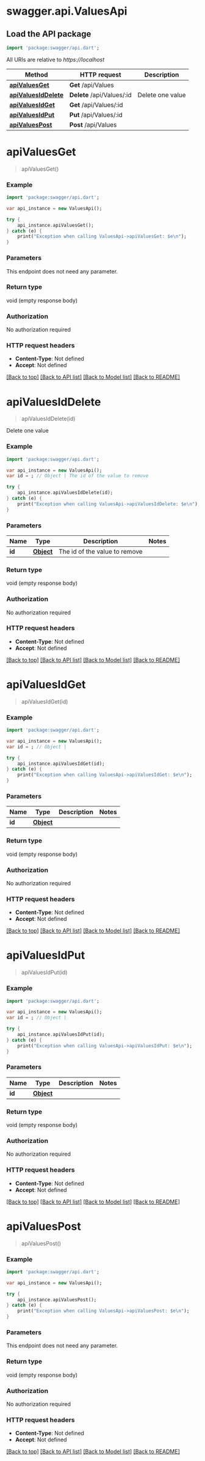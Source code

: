 # swagger.api.ValuesApi

## Load the API package
```dart
import 'package:swagger/api.dart';
```

All URIs are relative to *https://localhost*

Method | HTTP request | Description
------------- | ------------- | -------------
[**apiValuesGet**](ValuesApi.md#apiValuesGet) | **Get** /api/Values | 
[**apiValuesIdDelete**](ValuesApi.md#apiValuesIdDelete) | **Delete** /api/Values/:id | Delete one value
[**apiValuesIdGet**](ValuesApi.md#apiValuesIdGet) | **Get** /api/Values/:id | 
[**apiValuesIdPut**](ValuesApi.md#apiValuesIdPut) | **Put** /api/Values/:id | 
[**apiValuesPost**](ValuesApi.md#apiValuesPost) | **Post** /api/Values | 


# **apiValuesGet**
> apiValuesGet()



### Example 
```dart
import 'package:swagger/api.dart';

var api_instance = new ValuesApi();

try { 
    api_instance.apiValuesGet();
} catch (e) {
    print("Exception when calling ValuesApi->apiValuesGet: $e\n");
}
```

### Parameters
This endpoint does not need any parameter.

### Return type

void (empty response body)

### Authorization

No authorization required

### HTTP request headers

 - **Content-Type**: Not defined
 - **Accept**: Not defined

[[Back to top]](#) [[Back to API list]](../README.md#documentation-for-api-endpoints) [[Back to Model list]](../README.md#documentation-for-models) [[Back to README]](../README.md)

# **apiValuesIdDelete**
> apiValuesIdDelete(id)

Delete one value

### Example 
```dart
import 'package:swagger/api.dart';

var api_instance = new ValuesApi();
var id = ; // Object | The id of the value to remove

try { 
    api_instance.apiValuesIdDelete(id);
} catch (e) {
    print("Exception when calling ValuesApi->apiValuesIdDelete: $e\n");
}
```

### Parameters

Name | Type | Description  | Notes
------------- | ------------- | ------------- | -------------
 **id** | [**Object**](.md)| The id of the value to remove | 

### Return type

void (empty response body)

### Authorization

No authorization required

### HTTP request headers

 - **Content-Type**: Not defined
 - **Accept**: Not defined

[[Back to top]](#) [[Back to API list]](../README.md#documentation-for-api-endpoints) [[Back to Model list]](../README.md#documentation-for-models) [[Back to README]](../README.md)

# **apiValuesIdGet**
> apiValuesIdGet(id)



### Example 
```dart
import 'package:swagger/api.dart';

var api_instance = new ValuesApi();
var id = ; // Object | 

try { 
    api_instance.apiValuesIdGet(id);
} catch (e) {
    print("Exception when calling ValuesApi->apiValuesIdGet: $e\n");
}
```

### Parameters

Name | Type | Description  | Notes
------------- | ------------- | ------------- | -------------
 **id** | [**Object**](.md)|  | 

### Return type

void (empty response body)

### Authorization

No authorization required

### HTTP request headers

 - **Content-Type**: Not defined
 - **Accept**: Not defined

[[Back to top]](#) [[Back to API list]](../README.md#documentation-for-api-endpoints) [[Back to Model list]](../README.md#documentation-for-models) [[Back to README]](../README.md)

# **apiValuesIdPut**
> apiValuesIdPut(id)



### Example 
```dart
import 'package:swagger/api.dart';

var api_instance = new ValuesApi();
var id = ; // Object | 

try { 
    api_instance.apiValuesIdPut(id);
} catch (e) {
    print("Exception when calling ValuesApi->apiValuesIdPut: $e\n");
}
```

### Parameters

Name | Type | Description  | Notes
------------- | ------------- | ------------- | -------------
 **id** | [**Object**](.md)|  | 

### Return type

void (empty response body)

### Authorization

No authorization required

### HTTP request headers

 - **Content-Type**: Not defined
 - **Accept**: Not defined

[[Back to top]](#) [[Back to API list]](../README.md#documentation-for-api-endpoints) [[Back to Model list]](../README.md#documentation-for-models) [[Back to README]](../README.md)

# **apiValuesPost**
> apiValuesPost()



### Example 
```dart
import 'package:swagger/api.dart';

var api_instance = new ValuesApi();

try { 
    api_instance.apiValuesPost();
} catch (e) {
    print("Exception when calling ValuesApi->apiValuesPost: $e\n");
}
```

### Parameters
This endpoint does not need any parameter.

### Return type

void (empty response body)

### Authorization

No authorization required

### HTTP request headers

 - **Content-Type**: Not defined
 - **Accept**: Not defined

[[Back to top]](#) [[Back to API list]](../README.md#documentation-for-api-endpoints) [[Back to Model list]](../README.md#documentation-for-models) [[Back to README]](../README.md)

